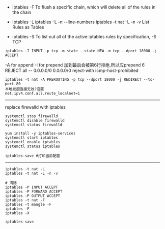 - iptables -F
To flush a specific chain, which will delete all of the rules in the chain

- iptables -L
iptables -L -n --line-numbers 
iptables -t nat -L -n -v
List Rules as Tables

- iptables -S
To list out all of the active iptables rules by specification,
-S TCP

```
iptables -I INPUT -p tcp -m state --state NEW -m tcp --dport 18000 -j ACCEPT
```
-A for append -I for prepend
加到最后会被第6行拒绝,所以应prepend
6    REJECT     all  --  0.0.0.0/0            0.0.0.0/0           reject-with icmp-host-prohibited 

```
iptables -t nat -A PREROUTING -p tcp --dport 18000 -j REDIRECT --to-port 80
本地发起连接无效?设置
net.ipv4.conf.all.route_localnet=1
```

---
replace firewalld with iptables
```
systemctl stop firewalld
systemctl disable firewalld
systemctl status firewalld

yum install -y iptables-services
systemctl start iptables
systemctl enable iptables
systemctl status iptables

iptables-save #打印当前配置

```


---

```
iptables -t nat -L
iptables -t nat -L -n -v

# 清除
iptables -P INPUT ACCEPT
iptables -P FORWARD ACCEPT
iptables -P OUTPUT ACCEPT
iptables -t nat -F
iptables -t mangle -F
iptables -F
iptables -X

iptables-save 
```
